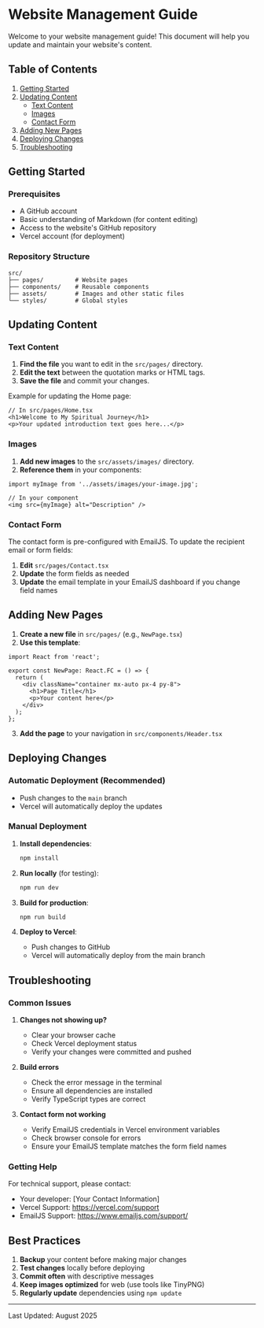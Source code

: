 # Website Management Guide

Welcome to your website management guide! This document will help you update and maintain your website's content.

## Table of Contents
1. [Getting Started](#getting-started)
2. [Updating Content](#updating-content)
   - [Text Content](#text-content)
   - [Images](#images)
   - [Contact Form](#contact-form)
3. [Adding New Pages](#adding-new-pages)
4. [Deploying Changes](#deploying-changes)
5. [Troubleshooting](#troubleshooting)

## Getting Started

### Prerequisites
- A GitHub account
- Basic understanding of Markdown (for content editing)
- Access to the website's GitHub repository
- Vercel account (for deployment)

### Repository Structure
```
src/
├── pages/         # Website pages
├── components/    # Reusable components
├── assets/        # Images and other static files
└── styles/        # Global styles
```

## Updating Content

### Text Content

1. **Find the file** you want to edit in the `src/pages/` directory.
2. **Edit the text** between the quotation marks or HTML tags.
3. **Save the file** and commit your changes.

Example for updating the Home page:
```tsx
// In src/pages/Home.tsx
<h1>Welcome to My Spiritual Journey</h1>
<p>Your updated introduction text goes here...</p>
```

### Images

1. **Add new images** to the `src/assets/images/` directory.
2. **Reference them** in your components:

```tsx
import myImage from '../assets/images/your-image.jpg';

// In your component
<img src={myImage} alt="Description" />
```

### Contact Form

The contact form is pre-configured with EmailJS. To update the recipient email or form fields:

1. **Edit** `src/pages/Contact.tsx`
2. **Update** the form fields as needed
3. **Update** the email template in your EmailJS dashboard if you change field names

## Adding New Pages

1. **Create a new file** in `src/pages/` (e.g., `NewPage.tsx`)
2. **Use this template**:

```tsx
import React from 'react';

export const NewPage: React.FC = () => {
  return (
    <div className="container mx-auto px-4 py-8">
      <h1>Page Title</h1>
      <p>Your content here</p>
    </div>
  );
};
```

3. **Add the page** to your navigation in `src/components/Header.tsx`

## Deploying Changes

### Automatic Deployment (Recommended)
- Push changes to the `main` branch
- Vercel will automatically deploy the updates

### Manual Deployment
1. **Install dependencies**:
   ```bash
   npm install
   ```

2. **Run locally** (for testing):
   ```bash
   npm run dev
   ```

3. **Build for production**:
   ```bash
   npm run build
   ```

4. **Deploy to Vercel**:
   - Push changes to GitHub
   - Vercel will automatically deploy from the main branch

## Troubleshooting

### Common Issues

1. **Changes not showing up?**
   - Clear your browser cache
   - Check Vercel deployment status
   - Verify your changes were committed and pushed

2. **Build errors**
   - Check the error message in the terminal
   - Ensure all dependencies are installed
   - Verify TypeScript types are correct

3. **Contact form not working**
   - Verify EmailJS credentials in Vercel environment variables
   - Check browser console for errors
   - Ensure your EmailJS template matches the form field names

### Getting Help

For technical support, please contact:
- Your developer: [Your Contact Information]
- Vercel Support: https://vercel.com/support
- EmailJS Support: https://www.emailjs.com/support/

## Best Practices

1. **Backup** your content before making major changes
2. **Test changes** locally before deploying
3. **Commit often** with descriptive messages
4. **Keep images optimized** for web (use tools like TinyPNG)
5. **Regularly update** dependencies using `npm update`

---
Last Updated: August 2025

